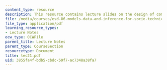 ```yaml
---
content_type: resource
description: This resource contains lecture slides on the design of computer experiments.
file: /media/courses/esd-86-models-data-and-inference-for-socio-technical-systems-spring-2007/3855fa4fbdb5cbdc59f7ac7348a38fa7_lec21.pdf
file_type: application/pdf
learning_resource_types:
- Lecture Notes
ocw_type: OCWFile
parent_title: Lecture Notes
parent_type: CourseSection
resourcetype: Document
title: lec21.pdf
uid: 3855fa4f-bdb5-cbdc-59f7-ac7348a38fa7
---
```

